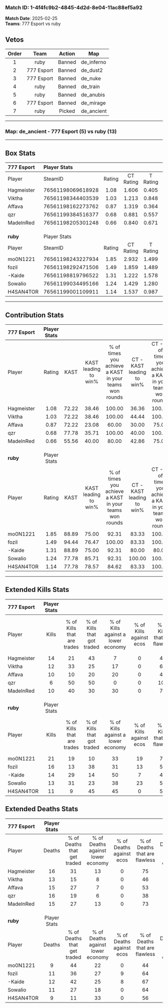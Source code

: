 ### Match ID: 1-4f4fc9b2-4845-4d2d-8e04-11ac88ef5a92  
**Match Date**: 2025-02-25  
**Teams**: 777 Esport vs ruby  

## Vetos  

| Order | Team | Action | Map |
| :---: | :--: | :----: | --- |
| 1 | ruby | Banned | de_inferno |
| 2 | 777 Esport | Banned | de_dust2 |
| 3 | 777 Esport | Banned | de_nuke |
| 4 | ruby | Banned | de_train |
| 5 | ruby | Banned | de_anubis |
| 6 | 777 Esport | Banned | de_mirage |
| 7 | ruby | Picked | de_ancient |

---  

### **Map**: de_ancient - 777 Esport (5) vs ruby (13)  
---  

## Box Stats  

| **777 Esport** | Player Stats      |        |           |          |       |       |       |         |        |      |     |
| :- | :- | :-: | :-: | :-: | :-: | :-: | :-: | :-: | :-: | :-: | :-: |
| Player         | SteamID           | Rating | CT Rating | T Rating | KAST  |  ADR  | Kills | Assists | Deaths | K/D  | HS% |
| Hagmeister     | 76561198069618928 |  1.08  |   1.606   |  0.405   | 72.22 | 87.0  |  14   |    3    |   16   | 0.88 | 64  |
| Viktha         | 76561198344403539 |  1.03  |   1.213   |  0.848   | 72.22 | 75.4  |  12   |    2    |   13   | 0.92 | 58  |
| Affava         | 76561198162273762 |  0.87  |   1.319   |  0.364   | 72.22 | 69.6  |  10   |    4    |   15   | 0.67 | 90  |
| qzr            | 76561199384516377 |  0.68  |   0.881   |  0.557   | 77.78 | 61.4  |   6   |    8    |   16   | 0.38 | 83  |
| MadeInRed      | 76561198205301248 |  0.66  |   0.840   |  0.671   | 55.56 | 47.9  |  10   |    1    |   15   | 0.67 | 50  |
|                |                   |        |           |          |       |       |       |         |        |      |     |
|                |                   |        |           |          |       |       |       |         |        |      |     |
|                |                   |        |           |          |       |       |       |         |        |      |     |
| **ruby**       | Player Stats      |        |           |          |       |       |       |         |        |      |     |
| Player         | SteamID           | Rating | CT Rating | T Rating | KAST  |  ADR  | Kills | Assists | Deaths | K/D  | HS% |
| mo0N1221       | 76561198243227934 |  1.85  |   2.932   |  1.499   | 88.89 | 113.7 |  21   |    7    |   9    | 2.33 | 61  |
| fozil          | 76561198292471506 |  1.49  |   1.859   |  1.489   | 94.44 | 85.2  |  16   |    5    |   11   | 1.45 | 56  |
| -Kaide         | 76561198819796522 |  1.31  |   1.222   |  1.578   | 88.89 | 81.9  |  14   |    4    |   12   | 1.17 | 57  |
| Sowalio        | 76561199034495166 |  1.24  |   1.429   |  1.280   | 77.78 | 85.7  |  13   |    7    |   11   | 1.18 | 23  |
| H4SAN4TOR      | 76561199001109911 |  1.14  |   1.537   |  0.987   | 77.78 | 69.0  |  11   |    5    |   9    | 1.22 | 63  |
---  

## Contribution Stats  

| **777 Esport** | Player Stats |       |                      |                                                        |                           |                                                             |                          |                                                            |
| :- | :-: | :-: | :-: | :-: | :-: | :-: | :-: | :-: |
| Player         |    Rating    | KAST  | KAST leading to win% | % of times you achieve a KAST in your teams won rounds | CT - KAST leading to win% | CT - % of times you achieve a KAST in your teams won rounds | T - KAST leading to win% | T - % of times you achieve a KAST in your teams won rounds |
| Hagmeister     |     1.08     | 72.22 |        38.46         |                         100.00                         |           36.36           |                           100.00                            |          50.00           |                           100.00                           |
| Viktha         |     1.03     | 72.22 |        38.46         |                         100.00                         |           44.44           |                           100.00                            |          25.00           |                           100.00                           |
| Affava         |     0.87     | 72.22 |        23.08         |                         60.00                          |           30.00           |                            75.00                            |           0.00           |                            0.00                            |
| qzr            |     0.68     | 77.78 |        35.71         |                         100.00                         |           40.00           |                           100.00                            |          25.00           |                           100.00                           |
| MadeInRed      |     0.66     | 55.56 |        40.00         |                         80.00                          |           42.86           |                            75.00                            |          33.33           |                           100.00                           |
|                |              |       |                      |                                                        |                           |                                                             |                          |                                                            |
|                |              |       |                      |                                                        |                           |                                                             |                          |                                                            |
|                |              |       |                      |                                                        |                           |                                                             |                          |                                                            |
| **ruby**       | Player Stats |       |                      |                                                        |                           |                                                             |                          |                                                            |
| Player         |    Rating    | KAST  | KAST leading to win% | % of times you achieve a KAST in your teams won rounds | CT - KAST leading to win% | CT - % of times you achieve a KAST in your teams won rounds | T - KAST leading to win% | T - % of times you achieve a KAST in your teams won rounds |
| mo0N1221       |     1.85     | 88.89 |        75.00         |                         92.31                          |           83.33           |                           100.00                            |          70.00           |                           87.50                            |
| fozil          |     1.49     | 94.44 |        76.47         |                         100.00                         |           83.33           |                           100.00                            |          72.73           |                           100.00                           |
| -Kaide         |     1.31     | 88.89 |        75.00         |                         92.31                          |           80.00           |                            80.00                            |          72.73           |                           100.00                           |
| Sowalio        |     1.24     | 77.78 |        85.71         |                         92.31                          |          100.00           |                           100.00                            |          77.78           |                           87.50                            |
| H4SAN4TOR      |     1.14     | 77.78 |        78.57         |                         84.62                          |           83.33           |                           100.00                            |          75.00           |                           75.00                            |
---  

## Extended Kills Stats  

| **777 Esport** | Player Stats |                            |                            |                                    |                         |                              |                                 |                                       |                    |           |
| :- | :-: | :-: | :-: | :-: | :-: | :-: | :-: | :-: | :-: | :-: |
| Player         |    Kills     | % of Kills that are trades | % of Kills that got traded | % of Kills against a lower economy | % of Kills against ecos | % of Kills that are flawless | % of Kills that are close duels | % of Kills that are assisted by flash | Pistol Round Kills | AWP Kills |
| Hagmeister     |      14      |             21             |             43             |                 7                  |            0            |              43              |                7                |                   7                   |         0          |     1     |
| Viktha         |      12      |             33             |             25             |                 17                 |            0            |              67              |                0                |                   8                   |         0          |     0     |
| Affava         |      10      |             10             |             20             |                 20                 |            0            |              40              |                0                |                   0                   |         0          |     1     |
| qzr            |      6       |             50             |             50             |                 0                  |            0            |             100              |                0                |                   0                   |         0          |     1     |
| MadeInRed      |      10      |             40             |             30             |                 30                 |            0            |              70              |                0                |                  10                   |         3          |     0     |
|                |              |                            |                            |                                    |                         |                              |                                 |                                       |                    |           |
|                |              |                            |                            |                                    |                         |                              |                                 |                                       |                    |           |
|                |              |                            |                            |                                    |                         |                              |                                 |                                       |                    |           |
| **ruby**       | Player Stats |                            |                            |                                    |                         |                              |                                 |                                       |                    |           |
| Player         |    Kills     | % of Kills that are trades | % of Kills that got traded | % of Kills against a lower economy | % of Kills against ecos | % of Kills that are flawless | % of Kills that are close duels | % of Kills that are assisted by flash | Pistol Round Kills | AWP Kills |
| mo0N1221       |      21      |             19             |             10             |                 33                 |           19            |              71              |                5                |                  10                   |         2          |     5     |
| fozil          |      16      |             13             |             38             |                 31                 |           13            |              50              |               13                |                  13                   |         0          |     1     |
| -Kaide         |      14      |             29             |             14             |                 50                 |            7            |              43              |                7                |                   0                   |         0          |     3     |
| Sowalio        |      13      |             31             |             23             |                 38                 |           23            |              54              |                8                |                   8                   |         0          |     1     |
| H4SAN4TOR      |      11      |             9              |             45             |                 45                 |            0            |              55              |                0                |                   9                   |         0          |     0     |
## Extended Deaths Stats  

| **777 Esport** | Player Stats |                             |                                   |                          |                               |                            |                           |               |
| :- | :-: | :-: | :-: | :-: | :-: | :-: | :-: | :-: |
| Player         |    Deaths    | % of Deaths that get traded | % of Deaths against lower economy | % of Deaths against ecos | % of Deaths that are flawless | % of Deaths that are close | % of Deaths while blinded | Deaths to AWP |
| Hagmeister     |      16      |             31              |                13                 |            0             |              75               |             13             |             0             |       0       |
| Viktha         |      13      |             15              |                 8                 |            0             |              46               |             8              |             8             |       0       |
| Affava         |      15      |             27              |                 7                 |            0             |              53               |             7              |            13             |       0       |
| qzr            |      16      |             19              |                 6                 |            0             |              38               |             6              |             6             |       1       |
| MadeInRed      |      15      |             27              |                13                 |            0             |              73               |             0              |            13             |       1       |
|                |              |                             |                                   |                          |                               |                            |                           |               |
|                |              |                             |                                   |                          |                               |                            |                           |               |
|                |              |                             |                                   |                          |                               |                            |                           |               |
| **ruby**       | Player Stats |                             |                                   |                          |                               |                            |                           |               |
| Player         |    Deaths    | % of Deaths that get traded | % of Deaths against lower economy | % of Deaths against ecos | % of Deaths that are flawless | % of Deaths that are close | % of Deaths while blinded | Deaths to AWP |
| mo0N1221       |      9       |             44              |                22                 |            0             |              44               |             0              |            11             |       0       |
| fozil          |      11      |             36              |                27                 |            9             |              64               |             0              |             9             |       0       |
| -Kaide         |      12      |             42              |                25                 |            8             |              67               |             8              |             8             |       0       |
| Sowalio        |      11      |             27              |                18                 |            0             |              64               |             0              |             0             |       2       |
| H4SAN4TOR      |      9       |             11              |                33                 |            0             |              56               |             0              |             0             |       1       |
